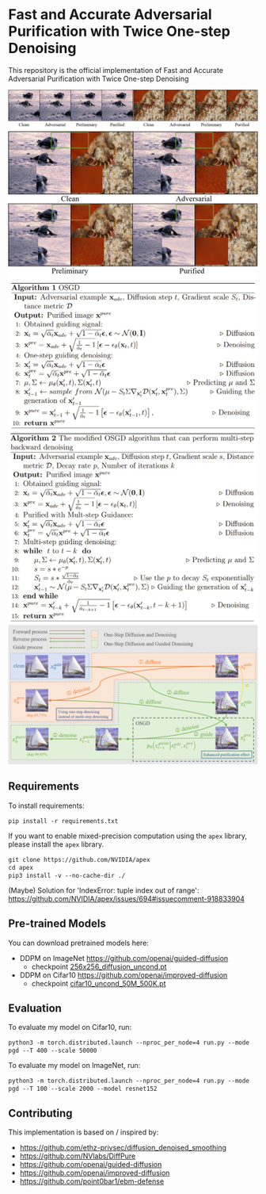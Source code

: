 # Fast and Accurate Adversarial Purification with Twice One-step Denoising

This repository is the official implementation of Fast and Accurate Adversarial Purification with Twice One-step Denoising

![sample](./fig1.png)
![sample](./fig4.png)
![algorithm](./OSGD.jpg)
![algorithm](./OSGD_2.jpg)
![algorithm](./abstract.png)

## Requirements

To install requirements:

```setup
pip install -r requirements.txt
```

If you want to enable mixed-precision computation using the `apex` library, please install the `apex` library.

```
git clone https://github.com/NVIDIA/apex
cd apex
pip3 install -v --no-cache-dir ./
```

(Maybe) Solution for 'IndexError: tuple index out of range':
https://github.com/NVIDIA/apex/issues/694#issuecomment-918833904


## Pre-trained Models

You can download pretrained models here:
- DDPM on ImageNet https://github.com/openai/guided-diffusion
  - checkpoint [256x256_diffusion_uncond.pt](https://openaipublic.blob.core.windows.net/diffusion/jul-2021/256x256_diffusion_uncond.pt)
- DDPM on Cifar10 https://github.com/openai/improved-diffusion
  - checkpoint [cifar10_uncond_50M_500K.pt](https://openaipublic.blob.core.windows.net/diffusion/march-2021/cifar10_uncond_50M_500K.pt)


## Evaluation

To evaluate my model on Cifar10, run:

```
python3 -m torch.distributed.launch --nproc_per_node=4 run.py --mode pgd --T 400 --scale 50000
```

To evaluate my model on ImageNet, run:

```
python3 -m torch.distributed.launch --nproc_per_node=4 run.py --mode pgd --T 100 --scale 2000 --model resnet152
```

## Contributing
This implementation is based on / inspired by:

- https://github.com/ethz-privsec/diffusion_denoised_smoothing
- https://github.com/NVlabs/DiffPure
- https://github.com/openai/guided-diffusion
- https://github.com/openai/improved-diffusion
- https://github.com/point0bar1/ebm-defense
